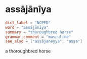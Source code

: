 # assājānīya

``` toml
dict_label = "NCPED"
word = "assājānīya"
summary = "thoroughbred horse"
grammar_comment = "masculine"
see_also = ["assājaneyya", "assa"]
```

a thoroughbred horse

